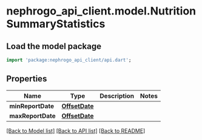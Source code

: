 # nephrogo_api_client.model.NutritionSummaryStatistics

## Load the model package
```dart
import 'package:nephrogo_api_client/api.dart';
```

## Properties
Name | Type | Description | Notes
------------ | ------------- | ------------- | -------------
**minReportDate** | [**OffsetDate**](OffsetDate.md) |  | 
**maxReportDate** | [**OffsetDate**](OffsetDate.md) |  | 

[[Back to Model list]](../README.md#documentation-for-models) [[Back to API list]](../README.md#documentation-for-api-endpoints) [[Back to README]](../README.md)


